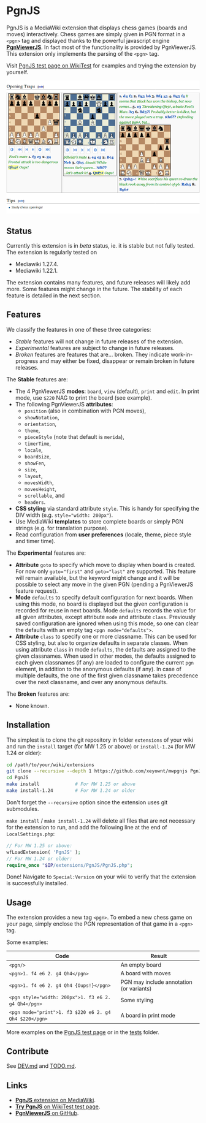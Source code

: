 # PgnJS

PgnJS is a MediaWiki extension that displays chess games (boards and moves) interactively. Chess
games are simply given in PGN format in a `<pgn>` tag and displayed thanks to the powerful javascript
engine [**PgnViewerJS**](https://github.com/mliebelt/PgnViewerJS). In fact most of the functionality is
provided by PgnViewerJS. This extension only implements the parsing of the `<pgn>` tag.

Visit [PgnJS test page on WikiTest](https://wikitest.immie.org/wiki/PgnJS) for examples and trying the
extension by yourself.

<p align="center"><img src="img/screenshot.png"></p>

## Status

Currently this extension is in *beta* status, ie. it is stable but not fully tested.
The extension is regularly tested on
* Mediawiki 1.27.4.
* Mediawiki 1.22.1.

The extension contains many features, and future releases will likely add more. Some features might
change in the future. The stability of each feature is detailed in the next section.

## Features

We classify the features in one of these three categories:
* *Stable* features will not change in future releases of the extension.
* *Experimental* features are subject to change in future releases.
* *Broken* features are features that are... broken. They indicate work-in-progress and may either
  be fixed, disappear or remain broken in future releases.

The **Stable** features are:
* The 4 PgnViewerJS **modes**: `board`, `view` (default), `print` and `edit`.
  In print mode, use `$220` NAG to print the board (see example).
* The following PgnViewerJS **attributes**:
  * `position` (also in combination with PGN moves),
  * `showNotation`,
  * `orientation`,
  * `theme`,
  * `pieceStyle` (note that default is `merida`),
  * `timerTime`,
  * `locale`,
  * `boardSize`,
  * `showFen`,
  * `size`,
  * `layout`,
  * `movesWidth`,
  * `movesHeight`,
  * `scrollable`, and
  * `headers`.
* **CSS styling** via standard attribute `style`. This is handy for specifying the DIV width
  (e.g.  `style="width: 200px"`).
* Use MediaWiki **templates** to store complete boards or simply PGN strings (e.g. for translation
  purpose).
* Read configuration from **user preferences** (locale, theme, piece style and timer time).

The **Experimental** features are:
* **Attribute** `goto` to specify which move to display when board is created. For now only
  `goto="first"` and `goto="last"` are supported. This feature will remain available, but the keyword
  might change and it will be possible to select any move in the given PGN (pending a PgnViewerJS feature
  request).
* **Mode** `defaults` to specify default configuration for next boards. When using this mode, no board is
  displayed but the given configuration is recorded for reuse in next boards. Mode `defaults` records the
  value for all given attributes, except attribute `mode` and attribute `class`. Previously saved
  configuration are ignored when using this mode, so one can clear the defaults with an empty tag `<pgn
  mode="defaults">`.
* **Attribute** `class` to specify one or more classname. This can be used for CSS styling, but also to
  organize defaults in separate classes. When using attribute `class` in mode `defaults`, the defaults
  are assigned to the given classnames. When used in other modes, the defaults assigned to each given
  classnames (if any) are loaded to configure the current `pgn` element, in addition to the anonymous
  defaults (if any). In case of multiple defaults, the one of the first given classname takes precedence
  over the next classname, and over any anonymous defaults.

The **Broken** features are:
* None known.

## Installation

The simplest is to clone the git repository in folder `extensions` of your wiki and run the `install`
target (for MW 1.25 or above) or `install-1.24` (for MW 1.24 or older):

```bash
cd /path/to/your/wiki/extensions
git clone --recursive --depth 1 https://github.com/xeyownt/mwpgnjs PgnJS
cd PgnJS
make install             # For MW 1.25 or above
make install-1.24        # For MW 1.24 or older
```
Don't forget the `--recursive` option since the extension uses git submodules.

`make install` / `make install-1.24` will delete all files that are not necessary for the extension to
run, and add the following line at the end of `LocalSettings.php`:
```php
// For MW 1.25 or above:
wfLoadExtension( 'PgnJS' );
// For MW 1.24 or older:
require_once "$IP/extensions/PgnJS/PgnJS.php";
```

Done! Navigate to `Special:Version` on your wiki to verify that the extension is successfully installed.

## Usage

The extension provides a new tag `<pgn>`.  To embed a new chess game on your page, simply enclose the PGN
representation of that game in a `<pgn>` tag.

Some examples:

Code                  | Result
----------------------|-----------
`<pgn/>` | An empty board
`<pgn>1. f4 e6 2. g4 Qh4</pgn>` | A board with moves
`<pgn>1. f4 e6 2. g4 Qh4 {Oups!}</pgn>` | PGN may include annotation (or variants)
`<pgn style="width: 200px">1. f3 e6 2. g4 Qh4</pgn>` | Some styling
`<pgn mode="print">1. f3 $220 e6 2. g4 Qh4 $220</pgn>` | A board in print mode

More examples on the [PgnJS test page](https://wikitest.immie.org/wiki/PgnJS) or in the [tests](tests/)
folder.

## Contribute
See [DEV.md](DEV.md) and [TODO.md](TODO.md).

## Links

* [**PgnJS** extension on MediaWiki](https://www.mediawiki.org/wiki/Extension:PgnJS).
* [**Try PgnJS** on WikiTest test page](https://wikitest.immie.org/wiki/PgnJS).
* [**PgnViewerJS** on GitHub](https://github.com/mliebelt/PgnViewerJS).


[//]: # ( vim: set tw=105: )
